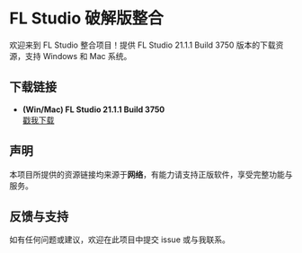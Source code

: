 # FL Studio 破解版整合

欢迎来到 FL Studio 整合项目！提供 FL Studio 21.1.1 Build 3750 版本的下载资源，支持 Windows 和 Mac 系统。

## 下载链接

- **(Win/Mac) FL Studio 21.1.1 Build 3750**  
  [戳我下载](magnet:?xt=urn:btih:B3B69DD393190401EE77EB68C1644FB97B11A7D6)

## 声明

本项目所提供的资源链接均来源于**网络**，有能力请支持正版软件，享受完整功能与服务。

## 反馈与支持

如有任何问题或建议，欢迎在此项目中提交 issue 或与我联系。
